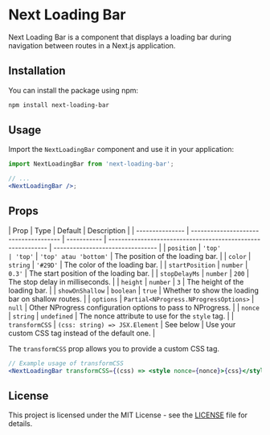 # Next Loading Bar

Next Loading Bar is a component that displays a loading bar during navigation between routes in a Next.js application.

## Installation

You can install the package using npm:

```bash
npm install next-loading-bar
```

## Usage

Import the `NextLoadingBar` component and use it in your application:

```jsx
import NextLoadingBar from 'next-loading-bar';

// ...
<NextLoadingBar />;
```

## Props

| Prop            | Type                                  | Default     | Description                                                 |
| --------------- | ------------------------------------- | ----------- | ----------------------------------------------------------- | -------------------------------- |
| `position`      | `'top'                                | 'top'`      | `'top' atau 'bottom'`                                       | The position of the loading bar. |
| `color`         | `string`                              | `'#29D'`    | The color of the loading bar.                               |
| `startPosition` | `number`                              | `0.3'`      | The start position of the loading bar.                      |
| `stopDelayMs`   | `number`                              | `200`       | The stop delay in milliseconds.                             |
| `height`        | `number`                              | `3`         | The height of the loading bar.                              |
| `showOnShallow` | `boolean`                             | `true`      | Whether to show the loading bar on shallow routes.          |
| `options`       | `Partial<NProgress.NProgressOptions>` | `null`      | Other NProgress configuration options to pass to NProgress. |
| `nonce`         | `string`                              | `undefined` | The nonce attribute to use for the `style` tag.             |
| `transformCSS`  | `(css: string) => JSX.Element`        | See below   | Use your custom CSS tag instead of the default one.         |

The `transformCSS` prop allows you to provide a custom CSS tag.

```jsx
// Example usage of transformCSS
<NextLoadingBar transformCSS={(css) => <style nonce={nonce}>{css}</style>} />
```

## License

This project is licensed under the MIT License - see the [LICENSE](LICENSE) file for details.
